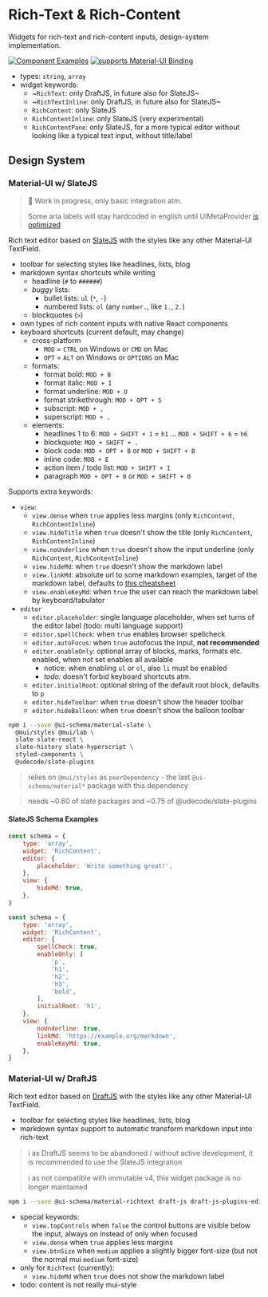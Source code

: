 # Rich-Text & Rich-Content

Widgets for rich-text and rich-content inputs, design-system implementation.

[![Component Examples](https://img.shields.io/badge/Examples-green?labelColor=1d3d39&color=1a6754&logoColor=ffffff&style=flat-square&logo=plex)](#demo-ui-generator) [![supports Material-UI Binding](https://img.shields.io/badge/Material-green?labelColor=1a237e&color=0d47a1&logoColor=ffffff&style=flat-square&logo=material-ui)](#material-ui)

- types: `string`, `array`
- widget keywords:
    - ~`RichText`: only DraftJS, in future also for SlateJS~
    - ~`RichTextInline`: only DraftJS, in future also for SlateJS~
    - `RichContent`: only SlateJS
    - `RichContentInline`: only SlateJS (very experimental)
    - `RichContentPane`: only SlateJS, for a more typical editor without looking like a typical text input, without title/label

## Design System

### Material-UI w/ SlateJS

> 🚧 Work in progress, only basic integration atm.
>
> Some aria labels will stay hardcoded in english until UIMetaProvider [is optimized](https://github.com/ui-schema/ui-schema/issues/80)

Rich text editor based on [SlateJS](https://www.slatejs.org/) with the styles like any other Material-UI TextField.

- toolbar for selecting styles like headlines, lists, blog
- markdown syntax shortcuts while writing
    - headline (`#` to `######`)
    - *buggy* lists:
        - bullet lists: `ul` (`*`, `-`)
        - numbered lists: `ol` (any `number.`, like `1.`, `2.`)
    - blockquotes (`>`)
- own types of rich content inputs with native React components
- keyboard shortcuts (current default, may change)
    - cross-platform
        - `MOD` = `CTRL` on Windows or `CMD` on Mac
        - `OPT` = `ALT` on Windows or `OPTIONS` on Mac
    - formats:
        - format bold: `MOD + B`
        - format italic: `MOD + I`
        - format underline: `MOD + U`
        - format strikethrough: `MOD + OPT + S`
        - subscript: `MOD + ,`
        - superscript: `MOD + .`
    - elements:
        - headlines 1 to 6: `MOD + SHIFT + 1` = `h1` ... `MOD + SHIFT + 6` = `h6`
        - blockquote: `MOD + SHIFT + .`
        - block code: `MOD + OPT + B` or `MOD + SHIFT + B`
        - inline code: `MOD + E`
        - action item / todo list: `MOD + SHIFT + I`
        - paragraph `MOD + OPT + 0` or `MOD + SHIFT + 0`

Supports extra keywords:

- `view`:
    - `view.dense` when `true` applies less margins (only `RichContent`, `RichContentInline`)
    - `view.hideTitle` when `true` doesn't show the title (only `RichContent`, `RichContentInline`)
    - `view.noUnderline` when `true` doesn't show the input underline (only `RichContent`, `RichContentInline`)
    - `view.hideMd`: when `true` doesn't show the markdown label
    - `view.linkMd`: absolute url to some markdown examples, target of the markdown label, defaults to [this cheatsheet]('https://github.com/adam-p/markdown-here/wiki/Markdown-Cheatsheet')
    - `view.enableKeyMd`: when `true` the user can reach the markdown label by keyboard/tabulator
- `editor`
    - `editor.placeholder`: single language placeholder, when set turns of the editor label (todo: multi language support)
    - `editor.spellCheck`: when `true` enables browser spellcheck
    - `editor.autoFocus`: when `true` autofocus the input, **not recommended**
    - `editor.enableOnly`: optional array of blocks, marks, formats etc. enabled, when not set enables all available
        - notice: when enabling `ul` or `ol`, also `li` must be enabled
        - *todo:* doesn't forbid keyboard shortcuts atm.
    - `editor.initialRoot`: optional string of the default root block, defaults to `p`
    - `editor.hideToolbar`: when `true` doesn't show the header toolbar
    - `editor.hideBalloon`: when `true` doesn't show the balloon toolbar

```bash
npm i --save @ui-schema/material-slate \
  @mui/styles @mui/lab \
  slate slate-react \
  slate-history slate-hyperscript \
  styled-components \
  @udecode/slate-plugins
```

> relies on `@mui/styles` as `peerDependency` - the last `@ui-schema/material*` package with this dependency

> needs ~0.60 of slate packages and ~0.75 of @udecode/slate-plugins

#### SlateJS Schema Examples

```js
const schema = {
    type: 'array',
    widget: 'RichContent',
    editor: {
        placeholder: 'Write something great!',
    },
    view: {
        hideMd: true,
    },
}
```

```js
const schema = {
    type: 'array',
    widget: 'RichContent',
    editor: {
        spellCheck: true,
        enableOnly: [
            'p',
            'h1',
            'h2',
            'h3',
            'bold',
        ],
        initialRoot: 'h1',
    },
    view: {
        noUnderline: true,
        linkMd: 'https://example.org/markdown',
        enableKeyMd: true,
    },
}
```

### Material-UI w/ DraftJS

Rich text editor based on [DraftJS](https://draftjs.org/) with the styles like any other Material-UI TextField.

- toolbar for selecting styles like headlines, lists, blog
- markdown syntax support to automatic transform markdown input into rich-text

> ℹ️ as DraftJS seems to be abandoned / without active development, it is recommended to use the SlateJS integration
>
> ℹ️ as not compatible with immutable v4, this widget package is no longer maintained

```bash
npm i --save @ui-schema/material-richtext draft-js draft-js-plugins-editor
```

- special keywords:
    - `view.topControls` when `false` the control buttons are visible below the input, always on instead of only when focused
    - `view.dense` when `true` applies less margins
    - `view.btnSize` when `medium` applies a slightly bigger font-size (but not the normal mui `medium` font-size)
- only for `RichText` (currently):
    - `view.hideMd` when `true` does not show the markdown label
- todo: content is not really mui-style
